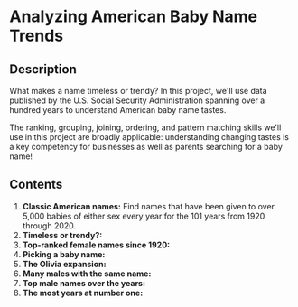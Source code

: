 # Analyzing American Baby Name Trends
## Description 
What makes a name timeless or trendy? In this project, we'll use data published by the U.S. Social Security Administration spanning over a hundred years to understand American baby name tastes.

The ranking, grouping, joining, ordering, and pattern matching skills we'll use in this project are broadly applicable: understanding changing tastes is a key competency for businesses as well as parents searching for a baby name!
## Contents
1. **Classic American names:** Find names that have been given to over 5,000 babies of either sex every year for the 101 years from 1920 through 2020.
2. **Timeless or trendy?:**
3. **Top-ranked female names since 1920:**
4. **Picking a baby name:**
5. **The Olivia expansion:**
6. **Many males with the same name:**
7. **Top male names over the years:**
8. **The most years at number one:**
